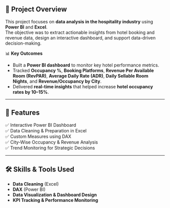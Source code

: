 ## 📌 Project Overview  
This project focuses on **data analysis in the hospitality industry** using **Power BI** and **Excel**.  
The objective was to extract actionable insights from hotel booking and revenue data, design an interactive dashboard, and support data-driven decision-making.  

📊 **Key Outcomes**  
- Built a **Power BI dashboard** to monitor key hotel performance metrics.  
- Tracked **Occupancy %**, **Booking Platforms**, **Revenue Per Available Room (RevPAR)**, **Average Daily Rate (ADR)**, **Daily Sellable Room Nights**, and **Revenue/Occupancy by City**.  
- Delivered **real-time insights** that helped increase **hotel occupancy rates by 10–15%**.  

---

## 🚀 Features  
✅ Interactive Power BI Dashboard  
✅ Data Cleaning & Preparation in Excel  
✅ Custom Measures using DAX  
✅ City-Wise Occupancy & Revenue Analysis  
✅ Trend Monitoring for Strategic Decisions  

---

## 🛠️ Skills & Tools Used  
- **Data Cleaning** (Excel)  
- **DAX** (Power BI)  
- **Data Visualization & Dashboard Design**  
- **KPI Tracking & Performance Monitoring**  
